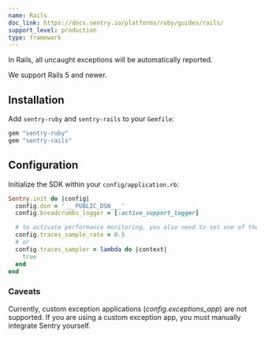 ```yaml
---
name: Rails
doc_link: https://docs.sentry.io/platforms/ruby/guides/rails/
support_level: production
type: framework
---
```


In Rails, all uncaught exceptions will be automatically reported.

We support Rails 5 and newer.

## Installation

Add `sentry-ruby` and `sentry-rails` to your `Gemfile`:

```ruby
gem "sentry-ruby"
gem "sentry-rails"
```

## Configuration

Initialize the SDK within your `config/application.rb`:

```ruby
Sentry.init do |config|
  config.dsn = '___PUBLIC_DSN___'
  config.breadcrumbs_logger = [:active_support_logger]

  # to activate performance monitoring, you also need to set one of these options:
  config.traces_sample_rate = 0.5
  # or
  config.traces_sampler = lambda do |context|
    true
  end
end
```

### Caveats

Currently, custom exception applications (_config.exceptions_app_) are not supported. If you are using a custom exception app, you must manually integrate Sentry yourself.
